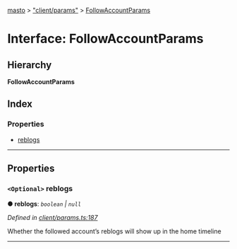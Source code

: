 [masto](../README.md) > ["client/params"](../modules/_client_params_.md) > [FollowAccountParams](../interfaces/_client_params_.followaccountparams.md)

# Interface: FollowAccountParams

## Hierarchy

**FollowAccountParams**

## Index

### Properties

* [reblogs](_client_params_.followaccountparams.md#reblogs)

---

## Properties

<a id="reblogs"></a>

### `<Optional>` reblogs

**● reblogs**: *`boolean` \| `null`*

*Defined in [client/params.ts:187](https://github.com/neet/masto.js/blob/84b2118/src/client/params.ts#L187)*

Whether the followed account’s reblogs will show up in the home timeline

___

